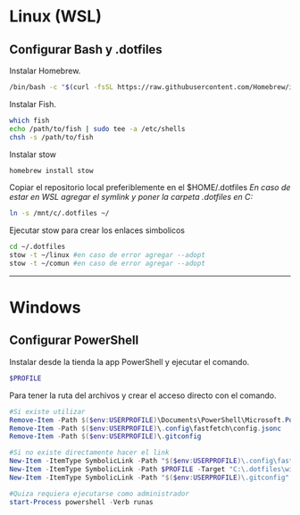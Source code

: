 # Linux (WSL)
## Configurar Bash y .dotfiles
Instalar Homebrew.
```bash
/bin/bash -c "$(curl -fsSL https://raw.githubusercontent.com/Homebrew/install/HEAD/install.sh)"
```
Instalar Fish.
```bash
which fish
echo /path/to/fish | sudo tee -a /etc/shells
chsh -s /path/to/fish
```
Instalar stow
```bash
homebrew install stow
```
Copiar el repositorio local preferiblemente en el $HOME/.dotfiles 
*En caso de estar en WSL agregar el symlink y poner la carpeta .dotfiles en C:* 
```bash
ln -s /mnt/c/.dotfiles ~/
``` 
Ejecutar stow para crear los enlaces simbolicos 
```bash
cd ~/.dotfiles
stow -t ~/linux #en caso de error agregar --adopt
stow -t ~/comun #en caso de error agregar --adopt
```
---
# Windows
## Configurar PowerShell
Instalar desde la tienda la app PowerShell y ejecutar el comando.
```PowerShell
$PROFILE
```
Para tener la ruta del archivos y crear el acceso directo con el comando.
```PowerShell
#Si existe utilizar
Remove-Item -Path $($env:USERPROFILE)\Documents\PowerShell\Microsoft.PowerShell_profile.ps1
Remove-Item -Path $($env:USERPROFILE)\.config\fastfetch\config.jsonc
Remove-Item -Path $($env:USERPROFILE)\.gitconfig

#Si no existe directamente hacer el link
New-Item -ItemType SymbolicLink -Path "$($env:USERPROFILE)\.config\fastfetch\config.jsonc" -Value "C:\.dotfiles\linux\.config\fastfetch\config.jsonc"
New-Item -ItemType SymbolicLink -Path $PROFILE -Target "C:\.dotfiles\windows\Microsoft.PowerShell_profile.ps1"
New-Item -ItemType SymbolicLink -Path "$($env:USERPROFILE)\.gitconfig" -Value "C:\.dotfiles\comun\.gitconfig"

#Quiza requiera ejecutarse como administrador
start-Process powershell -Verb runas 
```